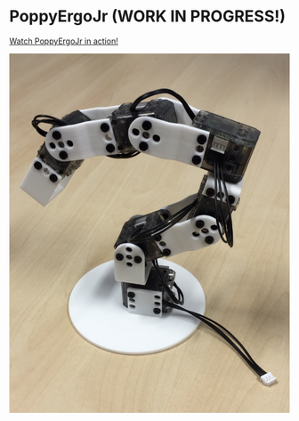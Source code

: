 # PoppyErgoJr (WORK IN PROGRESS!)

[Watch PoppyErgoJr in action!](https://vine.co/v/OxlTF6inWpV)

[![PoppyErgoJr](doc/img/poppy-ergo-jr.jpg)](https://vine.co/v/OxlTF6inWpV)
